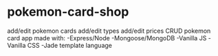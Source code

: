 # pokemon-card-shop

add/edit pokemon cards
add/edit types
add/edit prices
CRUD pokemon card app made with:
-Express/Node
-Mongoose/MongoDB
-Vanilla JS
-Vanilla CSS
-Jade template language
